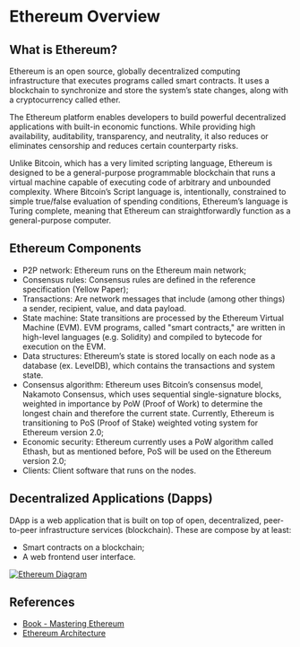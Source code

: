# Ethereum Overview

## What is Ethereum?
Ethereum is an open source, globally decentralized computing infrastructure that executes programs called smart contracts. It uses a blockchain to synchronize and store the system’s state changes, along with a cryptocurrency called ether.

The Ethereum platform enables developers to build powerful decentralized applications with built-in economic functions. While providing high availability, auditability, transparency, and neutrality, it also reduces or eliminates censorship and reduces certain counterparty risks.

Unlike Bitcoin, which has a very limited scripting language, Ethereum is designed to be a general-purpose programmable blockchain that runs a virtual machine capable of executing code of arbitrary and unbounded complexity. Where Bitcoin’s Script language is, intentionally, constrained to simple true/false evaluation of spending conditions, Ethereum’s language is Turing complete, meaning that Ethereum can straightforwardly function as a general-purpose computer.

## Ethereum Components
* P2P network: Ethereum runs on the Ethereum main network;
* Consensus rules: Consensus rules are defined in the reference specification (Yellow Paper);
* Transactions: Are network messages that include (among other things) a sender, recipient, value, and data payload.
* State machine: State transitions are processed by the Ethereum Virtual Machine (EVM). EVM programs, called "smart contracts," are written in high-level languages (e.g. Solidity) and compiled to bytecode for execution on the EVM.
* Data structures: Ethereum’s state is stored locally on each node as a database (ex. LevelDB), which contains the transactions and system state.
* Consensus algorithm: Ethereum uses Bitcoin’s consensus model, Nakamoto Consensus, which uses sequential single-signature blocks, weighted in importance by PoW (Proof of Work) to determine the longest chain and therefore the current state. Currently, Ethereum is transitioning to PoS (Proof of Stake) weighted voting system for Ethereum version 2.0;
* Economic security: Ethereum currently uses a PoW algorithm called Ethash, but as mentioned before, PoS will be used on the Ethereum version 2.0;
* Clients: Client software that runs on the nodes.

## Decentralized Applications (Dapps)

DApp is a web application that is built on top of open, decentralized, peer-to-peer infrastructure services (blockchain). These are compose by at least:
* Smart contracts on a blockchain;
* A web frontend user interface.

[![Ethereum Diagram](https://static.packt-cdn.com/products/9781788831383/graphics/da29eb83-8343-4c0a-8c90-968dc087eb95.png)](lhttps://static.packt-cdn.com/products/9781788831383/graphics/da29eb83-8343-4c0a-8c90-968dc087eb95.png)


## References
* [Book - Mastering Ethereum](https://github.com/ethereumbook/ethereumbook)
* [Ethereum Architecture](https://subscription.packtpub.com/book/application_development/9781788831383/1/ch01lvl1sec15/blockchain-and-ethereum-architecture)